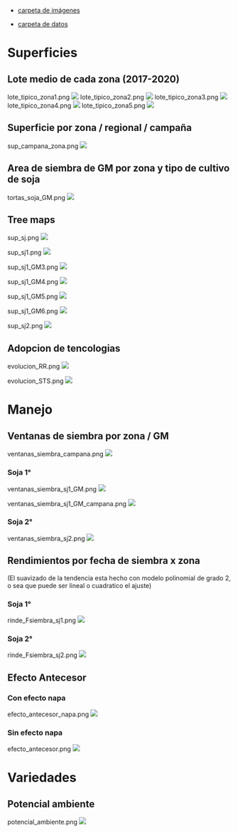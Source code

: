 
  - [carpeta de
    imágenes](https://github.com/juanchiem/soybean/tree/master/plots)

  - [carpeta de
    datos](https://github.com/juanchiem/soybean/tree/master/data)

# Superficies

## Lote medio de cada zona (2017-2020)

lote\_tipico\_zona1.png ![](plots/lote_tipico_zona1.png)
lote\_tipico\_zona2.png ![](plots/lote_tipico_zona2.png)
lote\_tipico\_zona3.png ![](plots/lote_tipico_zona3.png)
lote\_tipico\_zona4.png ![](plots/lote_tipico_zona4.png)
lote\_tipico\_zona5.png ![](plots/lote_tipico_zona5.png)

## Superficie por zona / regional / campaña

sup\_campana\_zona.png ![](plots/sup_campana_zona.png)

## Area de siembra de GM por zona y tipo de cultivo de soja

tortas\_soja\_GM.png ![](plots/tortas_soja_GM.png)

## Tree maps

sup\_sj.png ![](plots/sup_sj.png)

sup\_sj1.png ![](plots/sup_sj1.png)

sup\_sj1\_GM3.png ![](plots/sup_sj1_GM3.png)

sup\_sj1\_GM4.png ![](plots/sup_sj1_GM4.png)

sup\_sj1\_GM5.png ![](plots/sup_sj1_GM5.png)

sup\_sj1\_GM6.png ![](plots/sup_sj1_GM6.png)

sup\_sj2.png ![](plots/sup_sj2.png)

## Adopcion de tencologias

evolucion\_RR.png ![](plots/evolucion_RR.png)

evolucion\_STS.png ![](plots/evolucion_STS.png)

# Manejo

## Ventanas de siembra por zona / GM

ventanas\_siembra\_campana.png ![](plots/ventanas_siembra_campana.png)

### Soja 1°

ventanas\_siembra\_sj1\_GM.png ![](plots/ventanas_siembra_sj1_GM.png)

ventanas\_siembra\_sj1\_GM\_campana.png
![](plots/ventanas_siembra_sj1_GM_campana.png)

### Soja 2°

ventanas\_siembra\_sj2.png ![](plots/ventanas_siembra_sj2.png)

## Rendimientos por fecha de siembra x zona

(El suavizado de la tendencia esta hecho con modelo polinomial de grado
2, o sea que puede ser lineal o cuadratico el ajuste)

### Soja 1°

rinde\_Fsiembra\_sj1.png ![](plots/rinde_Fsiembra_sj1.png)

### Soja 2°

rinde\_Fsiembra\_sj2.png ![](plots/rinde_Fsiembra_sj2.png)

## Efecto Antecesor

### Con efecto napa

efecto\_antecesor\_napa.png ![](plots/efecto_antecesor_napa.png)

### Sin efecto napa

efecto\_antecesor.png ![](plots/efecto_antecesor.png)

# Variedades

## Potencial ambiente

potencial\_ambiente.png ![](plots/potencial_ambiente.png)
